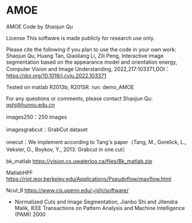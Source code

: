 # AMOE
  AMOE Code  by Shaojun Qu

License
This software is made publicly for research use only. 

Please cite the following if you plan to use the code in your own work: 
Shaojun Qu, Huang Tan, Qiaoliang Li, Zili Peng, Interactive image segmentation based on the appearance model and orientation energy, Computer Vision and Image Understanding,
2022,217:103371,DOI：https://doi.org/10.1016/j.cviu.2022.103371

Tested on matlab R2013b, R2015R.
run:
demo_AMOE

For any questions or comments, please contact Shaojun Qu: qshj@hunnu.edu.cn

images250：250 images

imagesgrabcut：GrabCut dataset

onecut：We implement according to Tang's paper（Tang, M., Gorelick, L., Veksler, O., Boykov, Y., 2013. Grabcut in one cut）

bk_matlab
https://vision.cs.uwaterloo.ca/files/Bk_matlab.zip

MatlabHPF
https://riot.ieor.berkeley.edu/Applications/Pseudoflow/maxflow.html

Ncut_9
https://www.cis.upenn.edu/~jshi/software/
* Normalized Cuts and Image Segmentation, Jianbo Shi and Jitendra Malik, IEEE Transactions on Pattern Analysis and Machine Intelligence (PAMI) 2000
